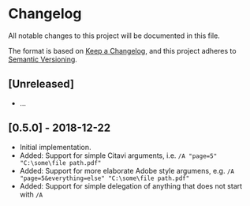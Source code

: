 # Changelog
All notable changes to this project will be documented in this file.

The format is based on [Keep a Changelog](https://keepachangelog.com/en/1.0.0/),
and this project adheres to [Semantic Versioning](https://semver.org/spec/v2.0.0.html).

## [Unreleased]

- ...

## [0.5.0] - 2018-12-22
- Initial implementation.
- Added: Support for simple Citavi arguments, i.e. `/A "page=5" "C:\some\file path.pdf"`
- Added: Support for more elaborate Adobe style argumens, e.g. `/A "page=5&everything=else" "C:\some\file path.pdf"`
- Added: Support for simple delegation of anything that does not start with `/A`